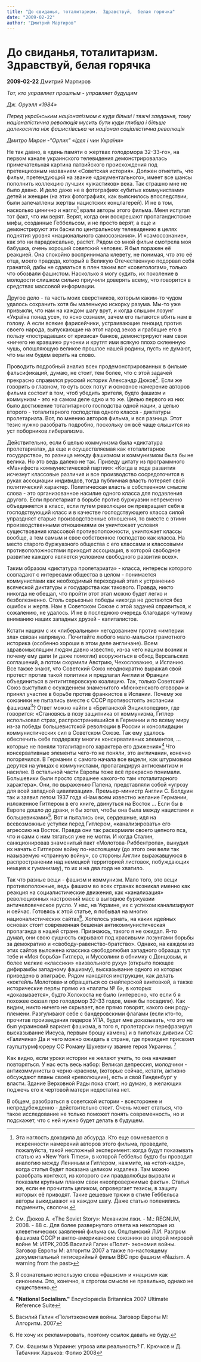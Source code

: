 ```yaml
---
title: "До свиданья, тоталитаризм.  Здравствуй,  белая горячка"
date: "2009-02-22"
author: "Дмитрий Мартиров"
---
```


# До свиданья, тоталитаризм.  Здравствуй,  белая горячка

**2009-02-22** Дмитрий Мартиров

*Тот, кто управляет прошлым - управляет будущим*

*Дж. Оруэлл «1984»*

*Перед українським націоналізмом є куди більші і тяжчі завдання, тому націоналістична революція мусить бути куди глибша і більше далекосягла ніж фашистівська чи націонал­ соціалістична революція*

 *Дмитро Мирон -­"Орлик" «Ідея і чин України»*

Не так давно, в «день памяти о жертвах голодомора 32-33-го», на первом канале украинского телевидения демонстрировалась примечательная картина латвийского происхождения под претенциозным названием «Советская история». Должен отметить, что фильм, претендующий на звание «документального», имеет все шансы пополнить коллекцию лучших «ужастиков» века. Так страшно мне не было давно. И дело даже не в фотографиях «убитых коммунистами» детей и женщин (на этих фотографиях, как выяснилось впоследствии, были запечатлены жертвы нацистских концлагерей). И не в том, насколько цинично и нагло[^1] врали авторы этого фильма. Меня испугал тот факт, что им верят. Верят, когда они воскрешают пропагандистские мифы, созданные Геббельсом, и не просто верят, а еще и демонстрируют эти басни по центральному телевидению в целях поднятия уровня «национального самосознания». И «самосознание», как это ни парадоксально, растет. Рядом со мной фильм смотрела моя бабушка, очень хороший советский человек. Я был поражен её реакцией. Она спокойно воспринимала клевету, не понимая, что это её отца, моего прадеда, который в Великую Отечественную подорвал себя гранатой, дабы не сдаваться в плен таким вот «советологам», только что обозвали фашистом. Насколько я могу судить, их поколение в молодости слишком сильно приучили доверять всему, что говорится в средствах массовой информации.

Другое дело - та часть моих сверстников, которым каким-то чудом удалось сохранить хотя бы маленькую искорку разума. Мы-то уже привыкли, что нам на каждом шагу врут, и когда слышим лозунг «Україна понад усе», то ясно сознаем, зачем его пытаются вбить нам в голову. А если всякие фарисейчики, устраивающие геноцид против своего народа, выпускающие на этот народ зеков и грабящие его в пользу «пострадавших от кризиса» банков, демонстрируют нам свои «ничего не кравшие» ручонки и крутят ими всякую плохо склеенную чушь, опошляющую великое прошлое нашей родины, пусть не думают, что мы им будем верить на слово.

Проводить подробный анализ всех продемонстрированных в фильме фальсификаций, думаю, не стоит, тем более, что с этой задачей прекрасно справился русский историк Александр Дюков[^2]. Если же говорить о главном, то суть всех потуг и основное намерение авторов фильма состоит в том, чтоб убедить зрителя, будто фашизм и коммунизм - это на самом деле одно и то же. Целью первого из них было достижение тоталитарного господства одной нации, а целью второго - тоталитарного господства одного класса - диктатуры пролетариата. Вот, по мнению авторов фильма, и вся разница. Этот тезис нужно разобрать подробно, поскольку он всё чаще слышится из уст поборников либерализма.

Действительно, если б целью коммунизма была «диктатура пролетариата», да еще и осуществляемая как «тоталитарное государство», то разница между фашизмом и коммунизмом была бы не велика. Но это ведь далеко не так. Приведу цитату из программного «Манифеста коммунистической партии»: «Когда в ходе развития исчезнут классовые различия и все производство сосредоточится в руках ассоциации индивидов, тогда публичная власть потеряет свой политический характер. Политическая власть в собственном смысле слова - это организованное насилие одного класса для подавления другого. Если пролетариат в борьбе против буржуазии непременно объединяется в класс, если путем революции он превращает себя в господствующий класс и в качестве господствующего класса силой упраздняет старые производственные отношения, то вместе с этими производственными отношениями он уничтожает условия существования классовой противоположности, уничтожает классы вообще, а тем самым и свое собственное господство как класса. На место старого буржуазного общества с его классами и классовыми противоположностями приходит ассоциация, в которой свободное развитие каждого является условием свободного развития всех».

Таким образом «диктатура пролетариата» - класса, интересы которого совпадают с интересами общества в целом - понимается коммунистами как необходимый переходный этап к устранению всяческой диктатуры и государства как такового. Правда, никто никогда не обещал, что пройти этот этап можно будет легко и безболезненно. Столь серьезные победы никогда не достаются без ошибок и жертв. Нам в Советском Союзе с этой задачей справиться, к сожалению, не удалось. И не в последнюю очередь благодаря чуткому вниманию наших западных друзей - капиталистов.

Кстати нацизм с их «либеральным» негодованием против «империи зла» связан напрямую. Почитайте любого мало-мальски грамотного историка (особенно хороши в этом деле англичане). Всем здравомыслящим людям давно известно, из-за чего нацизм возник и почему ему дали (и даже помогли) вооружиться в обход Версальских соглашений, а потом скормили Австрию, Чехословакию, и Испанию. Все также знают, что Советский Союз неоднократно выражал свой протест против такой политики и предлагал Англии и Франции объединиться в антигитлеровскую коалицию. Так, только Советский Союз выступил с осуждением знаменитого «Мюнхенского сговора» и принял участие в борьбе против франкистов в Испании. Почему же союзники не пытались вместе с СССР противостоять экспансии фашизма[^3]? Ответ можно найти в «Британской Энциклопедии», где говорится: «Становясь в позу защитника от коммунизма, Гитлер использовал страх, распространившийся в Германии и по всему миру из-за победы большевистской революции в России и консолидации коммунистических сил в Советском Союзе. Так ему удалось обеспечить себе поддержку многих консервативных элементов, ... которые не поняли тоталитарного характера его движения»[^4] Что консервативные элементы чего-то не поняли, это англичанин, конечно погорячился. В Германии с самого начала все видели, как штурмовики дерутся на улицах с коммунистами, пропагандируя антисемитизм и насилие. В остальной части Европы тоже всё прекрасно понимали. Большевики были просто страшнее какого-то там «тоталитарного характера». Они, по выражению Папена, представляли собой «угрозу для всей западной цивилизации». Премьер-министр Англии С. Болдуин так и заявил летом 1937 года «Нам всем известно желание Германии, изложенное Гитлером в его книге, двинуться на Восток ... Если бы в Европе дошло до драки, я бы хотел, чтобы она была между нацистами и большевиками»[^5]. Вот и пытались они, сердешные, идя на всевозможные уступки перед Гитлером, «канализировать» его агрессию на Восток. Правда они так раскормили своего цепного пса, что и сами с ним тягаться уже не могли. И когда Сталин, санкционировав знаменитый пакт «Молотова-Риббентропа», вынудил их начать с Гитлером войну по-настоящему (до этого они вели так называемую «странную войну», со стороны Англии выражавшуюся в распространении над немецкой территорией листовок, побуждающих немцев к гуманизму), то их и на два года не хватило.

Так что разные вещи - фашизм и коммунизм. Мало того, это вещи противоположные, ведь фашизм во всех странах возникал именно как реакция на социалистические движения, как «канализация» революционных настроений масс в выгодное буржуазии античеловеческое русло. У нас, на Украине, их с успехом канализируют и сейчас. Готовясь к этой статье, я побывал на многих националистических сайтах[^6]. Хотелось узнать, на каких идейных основах стоит современная бешеная антикоммунистическая пропаганда в нашей стране. Признаюсь, такого я не ожидал. Я-то думал, они свою сущность скрывают под красивыми лозунгами борьбы за демократию и «свободу-равенство-братство». Однако, на каждом из этих сайтов выложена классика свободолюбия западного образца: тут тебе и «Моя борьба» Гитлера, и Муссолини в обнимку с Донцовым, и более мелкие «классики» «визвольного руху» (открыто поющее дифирамбы западному фашизму), высказывание одного из которых приведено в эпиграфе. Рядом находятся инструкции, как делать «коктейль Молотова» и обращаться со снайперской винтовкой, а также исторические перлы прямо из «палаты № 6», в которых «доказывается», будто Холокоста не было (интересно, что если б я похожее сказал про голодомор 32-33 годов, меня бы посадили). Как видим, никто ничего не скрывает, все прямо говорят, какого они роду-племени. Разгуливают себе с бандеровскими флагами (если кто-то, прочитав произведения лидеров УПА, будет мне доказывать, что это не был украинский вариант фашизма, в того я, пролетарски перефразируя высказывание Иисуса, первым брошу камень) и в пилотках дивизии СС «Галичина» Да и чего можно ожидать в стране, где президент присвоил гаупштурмфюреру СС Роману Шухевичу звание героя Украины. [^7]

Как видно, если уроки истории не желают учить, то она начинает повторяться. У нас есть весь набор: Великая депрессия, молодчики - антикоммунисты в черно-красном, (которые сейчас, кстати, активно обсуждают планы своей «революции»), есть и свой Гинденбург у власти. Здание Верховной Рады пока стоит, но думаю, в желающих поджечь его к чертовой матери недостатка нет.

В общем, разобраться в советской истории - всесторонне и непредубежденно - действительно стоит. Очень может статься, что такое исследование не только поможет понять современность, но и подскажет, что с ней нужно будет делать в будущем.

[^1]: Эта наглость доходила до абсурда. Кто еще сомневается в искренности намерений авторов этого фильма, проведите, пожалуйста, такой несложный эксперимент: когда будут показывать статью из «New York Times», в которой Геббельс будто бы проводит аналогию между Лениным и Гитлером, нажмите, на «стоп-кадр», когда статья будет показана целиком издалека. Там можно разобрать контекст, из которого сии правдолюбцы вырвали и показали крупным планом свои «неопровержимые факты». Статья же, если ее прочитать целиком, опровергает тезисы, в защиту которых её приводят. Такие дешевые трюки в стиле Геббельса авторы выкидывают на каждом шагу. Даже статью поленились подменить, сволочи.

[^2]: См. Дюков А. «The Soviet Story»: Механизм лжи. - М.: REGNUM, 2008. - 88 с. Для более развернутого ответа на некоторые из клеветнических заявлений фильма см. Олштынский Л.И. Разгром фашизма СССР и англо-американские союзники во второй мировой войне М: ИТРК,2005 Василий Галин «Полит- экономия войны. Заговор Европы М: алгоритм 2007 а также по-настоящему документальный пятисерийный фильм BBC про фашизм «Nazism. A warning from the past»

[^3]: Я сознательно использую слова «фашизм» и «нацизм» как синонимы. Это, конечно, в строгом смысле не правильно, однако не существенно.

[^4]: **"****National** **Socialism****."** Encyclopædia Britannica 2007 Ultimate Reference Suite

[^5]: Василий Галин «Политэкономия войны. Заговор Европы М: Алгоритм. 2007

[^6]: Не хочу их рекламировать, поэтому ссылок давать не буду.

[^7]: См. Фашизм в Украине: угроза или реальность? Г. Крючков и Д. Табачник Харьков: Фолио 2008